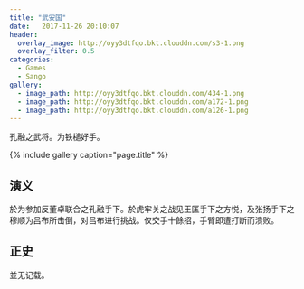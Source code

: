 ```yaml
---
title: "武安国"
date:   2017-11-26 20:10:07
header:
  overlay_image: http://oyy3dtfqo.bkt.clouddn.com/s3-1.png
  overlay_filter: 0.5
categories:
  - Games
  - Sango
gallery:
  - image_path: http://oyy3dtfqo.bkt.clouddn.com/434-1.png
  - image_path: http://oyy3dtfqo.bkt.clouddn.com/a172-1.png
  - image_path: http://oyy3dtfqo.bkt.clouddn.com/a126-1.png
---
```


孔融之武将。为铁槌好手。

{% include gallery caption="page.title" %}

## 演义

於为参加反董卓联合之孔融手下。於虎牢关之战见王匡手下之方悦，及张扬手下之穆顺为吕布所击倒，对吕布进行挑战。仅交手十餘招，手臂即遭打断而溃败。

## 正史

並无记载。